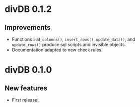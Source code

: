 # divDB 0.1.2

## Improvements

- Functions `add_columns()`, `insert_rows()`, `update_data()`, and
  `update_rows()` produce sql scripts and invisible objects.
- Documentation adapted to new check rules.

# divDB 0.1.0

## New features

- First release!

